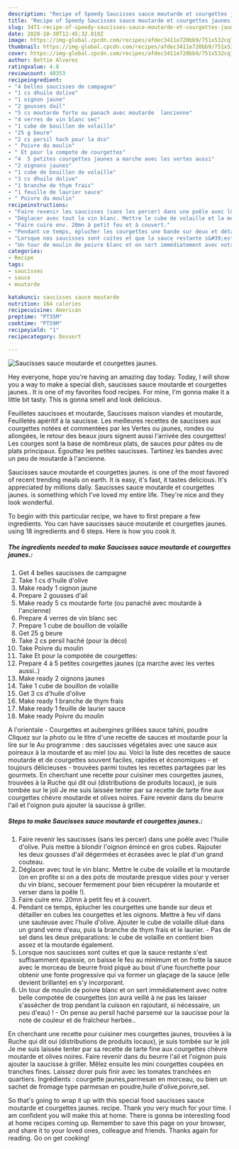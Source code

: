 ```yaml
---
description: "Recipe of Speedy Saucisses sauce moutarde et courgettes jaunes."
title: "Recipe of Speedy Saucisses sauce moutarde et courgettes jaunes."
slug: 3471-recipe-of-speedy-saucisses-sauce-moutarde-et-courgettes-jaunes
date: 2020-10-30T12:45:32.819Z
image: https://img-global.cpcdn.com/recipes/afdec3411e720bb9/751x532cq70/saucisses-sauce-moutarde-et-courgettes-jaunes-photo-principale-de-la-recette.jpg
thumbnail: https://img-global.cpcdn.com/recipes/afdec3411e720bb9/751x532cq70/saucisses-sauce-moutarde-et-courgettes-jaunes-photo-principale-de-la-recette.jpg
cover: https://img-global.cpcdn.com/recipes/afdec3411e720bb9/751x532cq70/saucisses-sauce-moutarde-et-courgettes-jaunes-photo-principale-de-la-recette.jpg
author: Bettie Alvarez
ratingvalue: 4.8
reviewcount: 40353
recipeingredient:
- "4 belles saucisses de campagne"
- "1 cs dhuile dolive"
- "1 oignon jaune"
- "2 gousses dail"
- "5 cs moutarde forte ou panach avec moutarde  lancienne"
- "4 verres de vin blanc sec"
- "1 cube de bouillon de volaille"
- "25 g beure"
- "2 cs persil hach pour la dco"
- " Poivre du moulin"
- " Et pour la compote de courgettes"
- "4  5 petites courgettes jaunes a marche avec les vertes aussi"
- "2 oignons jaunes"
- "1 cube de bouillon de volaille"
- "3 cs dhuile dolive"
- "1 branche de thym frais"
- "1 feuille de laurier sauce"
- " Poivre du moulin"
recipeinstructions:
- "Faire revenir les saucisses (sans les percer) dans une poêle avec l&#39;huile d&#39;olive. Puis mettre à blondir l&#39;oignon émincé en gros cubes. Rajouter les deux gousses d&#39;ail dégermées et écrasées avec le plat d&#39;un grand couteau."
- "Déglacer avec tout le vin blanc. Mettre le cube de volaille et la moutarde (on en profite si on a des pots de moutarde presque vides pour y verser du vin blanc, secouer fermement pour bien récupérer la moutarde et verser dans la poêle !)."
- "Faire cuire env. 20mn à petit feu et à couvert."
- "Pendant ce temps, éplucher les courgettes une bande sur deux et détailler en cubes les courgettes et les oignons. Mettre à feu vif dans une sauteuse avec l&#39;huile d&#39;olive. Ajouter le cube de volaille dilué dans un grand verre d&#39;eau, puis la branche de thym frais et le laurier. Pas de sel dans les deux préparations: le cube de volaille en contient bien assez et la moutarde également."
- "Lorsque nos saucisses sont cuites et que la sauce restante s&#39;est suffisamment épaissie, on baisse le feu au minimum et on frotte la sauce avec le morceau de beurre froid piqué au bout d&#39;une fourchette pour obtenir une fonte progressive qui va former un glaçage de la sauce (elle devient brillante) en s&#39;y incorporant."
- "Un tour de moulin de poivre blanc et on sert immédiatement avec notre belle compotée de courgettes (on aura veillé à ne pas les laisser s&#39;assécher de trop pendant la cuisson en rajoutant, si nécessaire, un peu d&#39;eau) ! On pense au persil haché parsemé sur la saucisse pour la note de couleur et de fraîcheur herbée.."
categories:
- Recipe
tags:
- saucisses
- sauce
- moutarde

katakunci: saucisses sauce moutarde 
nutrition: 164 calories
recipecuisine: American
preptime: "PT35M"
cooktime: "PT59M"
recipeyield: "1"
recipecategory: Dessert

---
```



![Saucisses sauce moutarde et courgettes jaunes.](https://img-global.cpcdn.com/recipes/afdec3411e720bb9/751x532cq70/saucisses-sauce-moutarde-et-courgettes-jaunes-photo-principale-de-la-recette.jpg)

Hey everyone, hope you're having an amazing day today. Today, I will show you a way to make a special dish, saucisses sauce moutarde et courgettes jaunes.. It is one of my favorites food recipes. For mine, I'm gonna make it a little bit tasty. This is gonna smell and look delicious.

Feuilletes saucisses et moutarde, Saucisses maison viandes et moutarde, Feuilletés apéritif à la saucisse. Les meilleures recettes de saucisses aux courgettes notées et commentées par les Vertes ou jaunes, rondes ou allongées, le retour des beaux jours signent aussi l&#39;arrivée des courgettes! Les courges sont la base de nombreux plats, de sauces pour pâtes ou de plats principaux. Égouttez les petites saucisses. Tartinez les bandes avec un peu de moutarde à l&#39;ancienne.

Saucisses sauce moutarde et courgettes jaunes. is one of the most favored of recent trending meals on earth. It is easy, it's fast, it tastes delicious. It's appreciated by millions daily. Saucisses sauce moutarde et courgettes jaunes. is something which I've loved my entire life. They're nice and they look wonderful.


To begin with this particular recipe, we have to first prepare a few ingredients. You can have saucisses sauce moutarde et courgettes jaunes. using 18 ingredients and 6 steps. Here is how you cook it.

<!--inarticleads1-->

##### The ingredients needed to make Saucisses sauce moutarde et courgettes jaunes.:

1. Get 4 belles saucisses de campagne
1. Take 1 cs d&#39;huile d&#39;olive
1. Make ready 1 oignon jaune
1. Prepare 2 gousses d&#39;ail
1. Make ready 5 cs moutarde forte (ou panaché avec moutarde à l&#39;ancienne)
1. Prepare 4 verres de vin blanc sec
1. Prepare 1 cube de bouillon de volaille
1. Get 25 g beure
1. Take 2 cs persil haché (pour la déco)
1. Take  Poivre du moulin
1. Take  Et pour la compotée de courgettes:
1. Prepare 4 à 5 petites courgettes jaunes (ça marche avec les vertes aussi..)
1. Make ready 2 oignons jaunes
1. Take 1 cube de bouillon de volaille
1. Get 3 cs d&#39;huile d&#39;olive
1. Make ready 1 branche de thym frais
1. Make ready 1 feuille de laurier sauce
1. Make ready  Poivre du moulin


A l&#39;orientale - Courgettes et aubergines grillées sauce tahini, poudre Cliquez sur la photo ou le titre d&#39;une recette de sauces et moutarde pour la lire sur le Au programme : des saucisses végétales avec une sauce aux poireaux à la moutarde et au miel (ou au. Voici la liste des recettes de sauce moutarde et de courgettes souvent faciles, rapides et économiques - et toujours délicieuses - trouvées parmi toutes les recettes partagées par les gourmets. En cherchant une recette pour cuisiner mes courgettes jaunes, trouvées à la Ruche qui dit oui (distributions de produits locaux), je suis tombée sur le joli Je me suis laissée tenter par sa recette de tarte fine aux courgettes chèvre moutarde et olives noires. Faire revenir dans du beurre l&#39;ail et l&#39;oignon puis ajouter la saucisse à griller. 

<!--inarticleads2-->

##### Steps to make Saucisses sauce moutarde et courgettes jaunes.:

1. Faire revenir les saucisses (sans les percer) dans une poêle avec l&#39;huile d&#39;olive. Puis mettre à blondir l&#39;oignon émincé en gros cubes. Rajouter les deux gousses d&#39;ail dégermées et écrasées avec le plat d&#39;un grand couteau.
1. Déglacer avec tout le vin blanc. Mettre le cube de volaille et la moutarde (on en profite si on a des pots de moutarde presque vides pour y verser du vin blanc, secouer fermement pour bien récupérer la moutarde et verser dans la poêle !).
1. Faire cuire env. 20mn à petit feu et à couvert.
1. Pendant ce temps, éplucher les courgettes une bande sur deux et détailler en cubes les courgettes et les oignons. Mettre à feu vif dans une sauteuse avec l&#39;huile d&#39;olive. Ajouter le cube de volaille dilué dans un grand verre d&#39;eau, puis la branche de thym frais et le laurier. - Pas de sel dans les deux préparations: le cube de volaille en contient bien assez et la moutarde également.
1. Lorsque nos saucisses sont cuites et que la sauce restante s&#39;est suffisamment épaissie, on baisse le feu au minimum et on frotte la sauce avec le morceau de beurre froid piqué au bout d&#39;une fourchette pour obtenir une fonte progressive qui va former un glaçage de la sauce (elle devient brillante) en s&#39;y incorporant.
1. Un tour de moulin de poivre blanc et on sert immédiatement avec notre belle compotée de courgettes (on aura veillé à ne pas les laisser s&#39;assécher de trop pendant la cuisson en rajoutant, si nécessaire, un peu d&#39;eau) ! - On pense au persil haché parsemé sur la saucisse pour la note de couleur et de fraîcheur herbée..


En cherchant une recette pour cuisiner mes courgettes jaunes, trouvées à la Ruche qui dit oui (distributions de produits locaux), je suis tombée sur le joli Je me suis laissée tenter par sa recette de tarte fine aux courgettes chèvre moutarde et olives noires. Faire revenir dans du beurre l&#39;ail et l&#39;oignon puis ajouter la saucisse à griller. Mêlez ensuite les mini courgettes coupées en tranches fines. Laissez dorer puis finir avec les tomates tranchées en quartiers. Ingrédients : courgette jaunes,parmesan en morceau, ou bien un sachet de fromage type parmesan en poudre,huile d&#39;olive,poivre,sel. 

So that's going to wrap it up with this special food saucisses sauce moutarde et courgettes jaunes. recipe. Thank you very much for your time. I am confident you will make this at home. There is gonna be interesting food at home recipes coming up. Remember to save this page on your browser, and share it to your loved ones, colleague and friends. Thanks again for reading. Go on get cooking!
